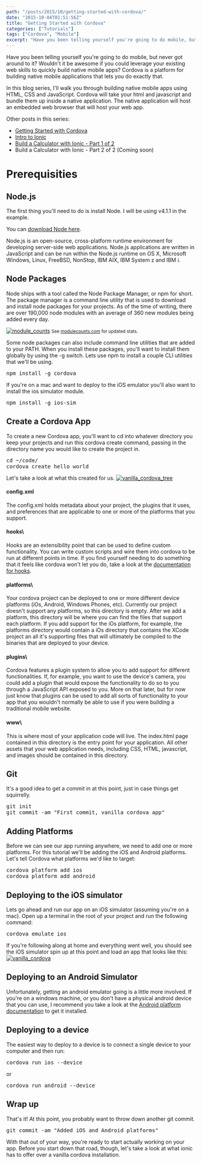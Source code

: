 ```yaml
---
path: "/posts/2015/10/getting-started-with-cordova/"
date: "2015-10-04T01:51:56Z"
title: "Getting Started with Cordova"
categories: ["Tutorials"]
tags: ["Cordova", "Mobile"]
excerpt: "Have you been telling yourself you're going to do mobile, but never got around to it? Wouldn't it b..."
---
```


Have you been telling yourself you're going to do mobile, but never got around to it? Wouldn't it be awesome if you could leverage your existing web skills to quickly build native mobile apps? Cordova is a platform for building native mobile applications that lets you do exactly that.

In this blog series, I'll walk you through building native mobile apps using HTML, CSS and JavaScript. Cordova will take your html and javascript and bundle them up inside a native application.  The native application will host an embedded web browser that will host your web app.

Other posts in this series:

* [Getting Started with Cordova](http://aptobits.com/2015/10/getting-started-with-cordova/)
* [Intro to Ionic](http://aptobits.com/2015/10/intro-to-ionic/)
* [Build a Calculator with Ionic - Part 1 of 2](http://aptobits.com/2015/10/build-a-calculator-with-ionic/)
* Build a Calculator with Ionic - Part 2 of 2 (Coming soon)

# Prerequisities

## Node.js

The first thing you'll need to do is install Node. I will be using v4.1.1 in the example.

You can [download Node here](https://nodejs.org/en/download/).

Node.js is an open-source, cross-platform runtime environment for developing server-side web applications. Node.js applications are written in JavaScript and can be run within the Node.js runtime on OS X, Microsoft Windows, Linux, FreeBSD, NonStop, IBM AIX, IBM System z and IBM i.

## Node Packages

Node ships with a tool called the Node Package Manager, or npm for short. The package manager is a command line utility that is used to download and install node packages for your projects. As of the time of writing, there are over 190,000 node modules with an average of 360 new modules being added every day.

[![module_counts](04-1.png)](04-1.png)
<small>See [modulecounts.com](http://www.modulecounts.com) for updated stats.</small>

Some node packages can also include command line utilities that are added to your PATH. When you install these packages, you'll want to install them globally by using the -g switch. Lets use npm to install a couple CLI utilities that we'll be using.

<pre lang="bash">npm install -g cordova
</pre>

If you're on a mac and want to deploy to the iOS emulator you'll also want to install the ios simulator module.

<pre lang="bash">npm install -g ios-sim
</pre>

## Create a Cordova App

To create a new Cordova app, you'll want to cd into whatever directory you keep your projects and run this cordova create command, passing in the directory name you would like to create the project in.

<pre lang="bash">cd ~/code/
cordova create hello_world
</pre>

Let's take a look at what this created for us.
[![vanilla_cordova_tree](04-2.png)](04-2.png)

#### config.xml

The config.xml holds metadata about your project, the plugins that it uses, and preferences that are applicable to one or more of the platforms that you support.

#### hooks\

Hooks are an extensibility point that can be used to define custom functionality.  You can write custom scripts and wire them into cordova to be run at different points in time.  If you find yourself needing to do something that it feels like cordova won't let you do, take a look at the [documentation for hooks](https://cordova.apache.org/docs/en/edge/guide_appdev_hooks_index.md.html).  

#### platforms\

Your cordova project can be deployed to one or more different device platforms (iOs, Android, Windows Phones, etc).  Currently our project doesn't support any platforms, so this directory is empty.  After we add a platform, this directory will be where you can find the files that support each platform.  If you add support for the iOs platform, for example, the platforms directory would contain a iOs directory that contains the XCode project an all it's supporting files that will ultimately be compiled to the binaries that are deployed to your device.

#### plugins\

Cordova features a plugin system to allow you to add support for different functionalities.  If, for example, you want to use the device's camera, you could add a plugin that would expose the functionality to do so to you through a JavaScript API exposed to you.  More on that later, but for now just know that plugins can be used to add all sorts of functionality to your app that you wouldn't normally be able to use if you were building a traditional mobile website.

#### www\

This is where most of your application code will live.  The index.html page contained in this directory is the entry point for your application.  All other assets that your web application needs, including CSS, HTML, javascript, and images should be contained in this directory.

## Git

It's a good idea to get a commit in at this point, just in case things get squirrelly.  

<pre lang="bash">git init
git commit -am "First commit, vanilla cordova app"
</pre>

## Adding Platforms

Before we can see our app running anywhere, we need to add one or more platforms.  For this tutorial we'll be adding the iOS and Android platforms.  Let's tell Cordova what platforms we'd like to target:

<pre lang="bash">cordova platform add ios
cordova platform add android
</pre>

## Deploying to the iOS simulator

Lets go ahead and run our app on an iOS simulator (assuming you're on a mac).  Open up a terminal in the root of your project and run the following command:

<pre lang="bash">cordova emulate ios
</pre>

If you're following along at home and everything went well, you should see the iOS simulator spin up at this point and load an app that looks like this:
[![vanilla_cordova](04-3.png)](04-3.png)

## Deploying to an Android Simulator

Unfortunately, getting an android emulator going is a little more involved.  If you're on a windows machine, or you don't have a physical android device that you can use, I recommend you take a look at the [Android platform documentation](https://cordova.apache.org/docs/en/4.0.0/guide_platforms_android_index.md.html) to get it installed.

## Deploying to a device

The easiest way to deploy to a device is to connect a single device to your computer and then run:

<pre lang="bash">cordova run ios --device
</pre>

or

<pre lang="bash">cordova run android --device
</pre>

## Wrap up

That's it!  At this point, you probably want to throw down another git commit.

<pre lang="bash">git commit -am "Added iOS and Android platforms"
</pre>

With that out of your way, you're ready to start actually working on your app.  Before you start down that road, though, let's take a look at what ionic has to offer over a vanilla cordova installation.